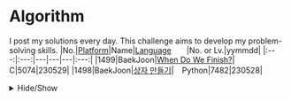 # Algorithm
I post my solutions every day. This challenge aims to develop my problem-solving skills.
|No.|[Platform](https://github.com/hwahyeon/Solved_Algorithm/tree/main/attributes/platform)|Name|[Language](https://github.com/hwahyeon/Solved_Algorithm/tree/main/attributes/language)&nbsp;&nbsp;&nbsp;&nbsp;&nbsp;&nbsp;&nbsp;|No. or Lv.|yymmdd|
|:---:|:---:|---|---|---|:---:|
|1499|BaekJoon|[When Do We Finish?](https://github.com/hwahyeon/Solved_Algorithm/blob/main/C/BaekJoon%20%7C%20When%20Do%20We%20Finish%3F.c)|<img src="https://github.com/hwahyeon/Solved_Algorithm/blob/main/attributes/language/C.svg" width="11" height="11"/> C|5074|230529|
|1498|BaekJoon|[상자 만들기](https://github.com/hwahyeon/Solved_Algorithm/blob/main/Python/BaekJoon%201/BaekJoon%20%7C%20%EC%83%81%EC%9E%90%20%EB%A7%8C%EB%93%A4%EA%B8%B0.py)|<img src="https://github.com/hwahyeon/Solved_Algorithm/blob/main/attributes/language/Python.svg" width="11" height="11"/> Python|7482|230528|

<details>
<summary>Hide/Show</summary>

[1001-1500](https://github.com/hwahyeon/Solved_Algorithm/blob/main/lists/1001-1500.md)
[0501-1000](https://github.com/hwahyeon/Solved_Algorithm/blob/main/lists/0501-1000.md)
[0001-0500](https://github.com/hwahyeon/Solved_Algorithm/blob/main/lists/0001-0500.md)

</details>
